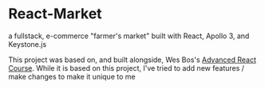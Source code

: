 # React-Market
a fullstack, e-commerce "farmer's market" built with React, Apollo 3, and Keystone.js

This project was based on, and built alongside, Wes Bos's [Advanced React Course](https://advancedreact.com/).
While it is based on this project, I've tried to add new features / make changes to make it unique to me
